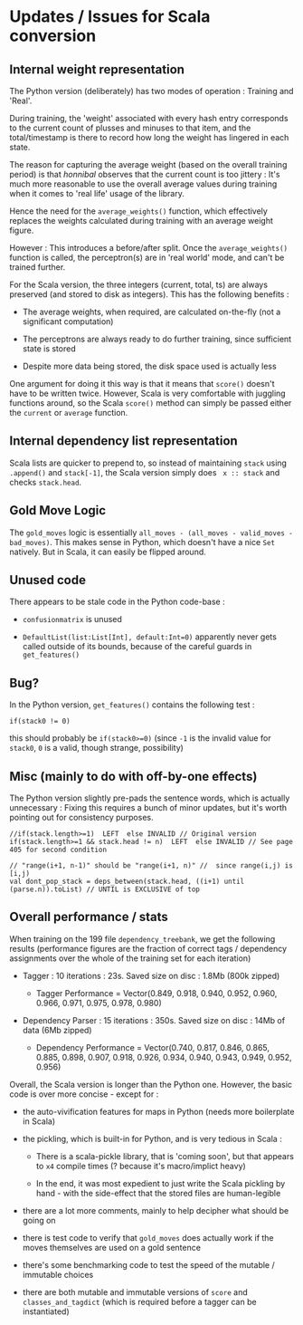 Updates / Issues for Scala conversion
===========================================

Internal weight representation
------------------------------

The Python version (deliberately) has two modes of operation : Training and 'Real'.

During training, the 'weight' associated with every hash entry corresponds to the current count of plusses and minuses to that item, and 
the total/timestamp is there to record how long the weight has lingered in each state.

The reason for capturing the average weight (based on the overall training period) is that *honnibal* observes that 
the current count is too jittery : It's much more reasonable to use the overall average values during training
when it comes to 'real life' usage of the library.  

Hence the need for the ```average_weights()``` function, which effectively replaces the weights calculated during training with
an average weight figure.

However : This introduces a before/after split.  Once the ```average_weights()``` function is called, the perceptron(s) are in 
'real world' mode, and can't be trained further.

For the Scala version, the three integers (current, total, ts) are always preserved (and stored to disk as integers).  This has the following benefits :

 * The average weights, when required, are calculated on-the-fly (not a significant computation)

 * The perceptrons are always ready to do further training, since sufficient state is stored

 * Despite more data being stored, the disk space used is actually less
 
One argument for doing it this way is that it means that ```score()``` doesn't have to be written twice.  However, Scala is very comfortable with
juggling functions around, so the Scala ```score()``` method can simply be passed either the ```current``` or ```average``` function.


Internal dependency list representation
------------------------------------------------------------

Scala lists are quicker to prepend to, so instead of maintaining ```stack``` using ```.append()``` and ```stack[-1]```, 
the Scala version simply does ``` x :: stack``` and checks ```stack.head```.


Gold Move Logic
------------------------------------------------------------

The ```gold_moves``` logic is essentially ```all_moves - (all_moves - valid_moves - bad_moves)```.  This makes sense in Python, which
doesn't have a nice ```Set``` natively.  But in Scala, it can easily be flipped around.


Unused code
------------------------------------------------------------

There appears to be stale code in the Python code-base : 

 * ```confusionmatrix``` is unused  

 * ```DefaultList(list:List[Int], default:Int=0)``` apparently never gets called outside of its bounds, because of the careful guards in ```get_features()```


Bug?
------------------------------------------------------------

In the Python version, ```get_features()``` contains the following test :

```
if(stack0 != 0)
```

this  should probably be ```if(stack0>=0)``` (since ```-1``` is the invalid value for ```stack0```, ```0``` is a valid, though strange, possibility)


Misc (mainly to do with off-by-one effects)
------------------------------------------------------------

The Python version slightly pre-pads the sentence words, which is actually unnecessary : Fixing this requires
a bunch of minor updates, but it's worth pointing out for consistency purposes.

```
//if(stack.length>=1)  LEFT  else INVALID // Original version
if(stack.length>=1 && stack.head != n)  LEFT  else INVALID // See page 405 for second condition
```

```
// "range(i+1, n-1)" should be "range(i+1, n)" //  since range(i,j) is [i,j)
val dont_pop_stack = deps_between(stack.head, ((i+1) until (parse.n)).toList) // UNTIL is EXCLUSIVE of top
```


Overall performance / stats
------------------------------------------------------------

When training on the 199 file ```dependency_treebank```, we get the following results 
(performance figures are the fraction of correct tags / dependency assignments over the whole of the training set for each iteration)

* Tagger : 10 iterations : 23s.  Saved size on disc : 1.8Mb (800k zipped)

  * Tagger Performance = Vector(0.849, 0.918, 0.940, 0.952, 0.960, 0.966, 0.971, 0.975, 0.978, 0.980)

* Dependency Parser : 15 iterations : 350s.  Saved size on disc : 14Mb of data (6Mb zipped)

  * Dependency Performance = Vector(0.740, 0.817, 0.846, 0.865, 0.885, 0.898, 0.907, 0.918, 0.926, 0.934, 0.940, 0.943, 0.949, 0.952, 0.956)


Overall, the Scala version is longer than the Python one.  However, the basic code is over more concise - except for :

 * the auto-vivification features for maps in Python (needs more boilerplate in Scala)
 
 * the pickling, which is built-in for Python, and is very tedious in Scala :
   
   * There is a scala-pickle library, that is 'coming soon', but that appears to ```x4``` compile times (? because it's macro/implict heavy)
  
   * In the end, it was most expedient to just write the Scala pickling by hand - with the side-effect that the stored files are human-legible
   
 * there are a lot more comments, mainly to help decipher what should be going on
 
 * there is test code to verify that ```gold_moves``` does actually work if the moves themselves are used on a gold sentence
 
 * there's some benchmarking code to test the speed of the mutable / immutable choices
 
 * there are both mutable and immutable versions of ```score``` and ```classes_and_tagdict``` (which is required before a tagger can be instantiated)

